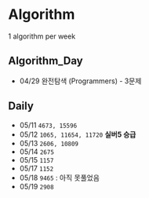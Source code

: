 # Algorithm
1 algorithm per week

## Algorithm_Day

- 04/29 완전탐색 (Programmers) - 3문제

## Daily

- 05/11 ```4673, 15596```
- 05/12 ```1065, 11654, 11720``` **실버5 승급**
- 05/13 ```2606, 10809```
- 05/14 ```2675```
- 05/15 ```1157```
- 05/17 ```1152```
- 05/18 ```9465``` : 아직 못풀었음
- 05/19 ```2908```